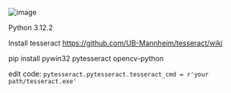 ![image](https://github.com/forxxin/Arknights_recruitment_tag/assets/165651451/7dee7417-07bf-432d-9308-e463cc8381db)

Python 3.12.2

Install tesseract https://github.com/UB-Mannheim/tesseract/wiki

pip install pywin32 pytesseract opencv-python

edit code:   ```pytesseract.pytesseract.tesseract_cmd = r'your path/tesseract.exe'```

